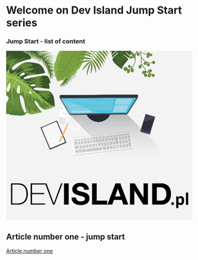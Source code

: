 # Welcome on Dev Island Jump Start series


### Jump Start - list of content

![Image](https://github.com/Daniel-Krzyczkowski/Daniel-Krzyczkowski.github.io/blob/master/images/logo.png?raw=true)

## Article number one - jump start
[Article number one](#)
